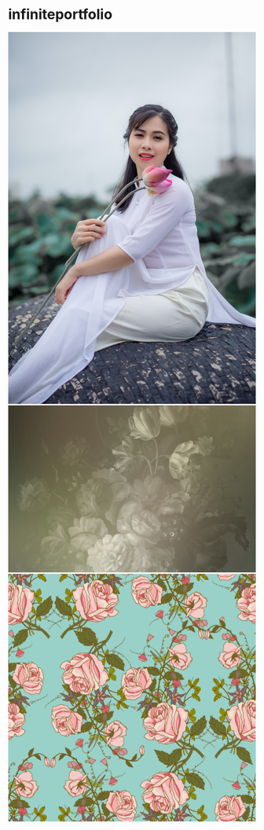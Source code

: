 # infiniteportfolio
![pexels-tu%E1%BA%A5n-ki%E1%BB%87t-jr-2411563](https://github.com/magicickey/infiniteportfolio/blob/main/pexels-tu%E1%BA%A5n-ki%E1%BB%87t-jr-2411563.jpg?raw=true)
![dd114192__70447.1578365426](https://github.com/magicickey/infiniteportfolio/blob/main/dd114192__70447.1578365426.jpg?raw=true)
![vector-vintage-floral-seamless-color-patter](https://github.com/magicickey/infiniteportfolio/blob/main/vector-vintage-floral-seamless-color-pattern.jpg?raw=true)



